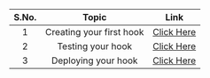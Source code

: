 | S.No. |          Topic           |                      Link                      |
|:-----:|:------------------------:|:----------------------------------------------:|
|   1   | Creating your first hook | [Click Here](/hooks/01_build_your_own_hook.md) |
|   2   |    Testing your hook     |    [Click Here](/hooks/02_hook_testing.md)     |
|   3   |   Deploying your hook    |     [Click Here](/hooks/03_deployment.md)      |
